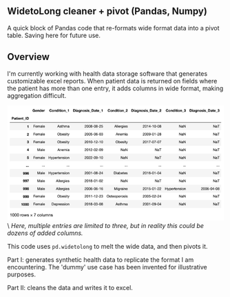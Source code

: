## WidetoLong cleaner + pivot (Pandas, Numpy)
A quick block of Pandas code that re-formats wide format data into a pivot table. Saving here for future use.

## Overview
I'm currently working with health data storage software that generates customizable excel reports. When patient data is returned on fields where the patient has more than one entry, it adds columns in wide format, making aggregation difficult. 

![Wide format](wide.png)\ 
*Here, multiple entries are limited to three, but in reality this could be dozens of added columns.*

This code uses ```pd.widetolong``` to melt the wide data, and then pivots it.

Part I: generates synthetic health data to replicate the format I am encountering. The 'dummy' use case has been invented for illustrative purposes.

Part II: cleans the data and writes it to excel.